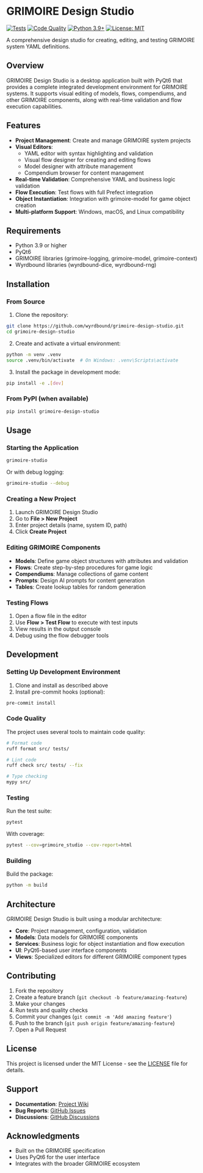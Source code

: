 # GRIMOIRE Design Studio

[![Tests](https://github.com/wyrdbound/grimoire-design-studio/workflows/Tests/badge.svg)](https://github.com/wyrdbound/grimoire-design-studio/actions/workflows/test.yml)
[![Code Quality](https://github.com/wyrdbound/grimoire-design-studio/workflows/Code%20Quality/badge.svg)](https://github.com/wyrdbound/grimoire-design-studio/actions/workflows/quality.yml)
[![Python 3.9+](https://img.shields.io/badge/python-3.9+-blue.svg)](https://www.python.org/downloads/)
[![License: MIT](https://img.shields.io/badge/License-MIT-yellow.svg)](https://opensource.org/licenses/MIT)

A comprehensive design studio for creating, editing, and testing GRIMOIRE system YAML definitions.

## Overview

GRIMOIRE Design Studio is a desktop application built with PyQt6 that provides a complete integrated development environment for GRIMOIRE systems. It supports visual editing of models, flows, compendiums, and other GRIMOIRE components, along with real-time validation and flow execution capabilities.

## Features

- **Project Management**: Create and manage GRIMOIRE system projects
- **Visual Editors**:
  - YAML editor with syntax highlighting and validation
  - Visual flow designer for creating and editing flows
  - Model designer with attribute management
  - Compendium browser for content management
- **Real-time Validation**: Comprehensive YAML and business logic validation
- **Flow Execution**: Test flows with full Prefect integration
- **Object Instantiation**: Integration with grimoire-model for game object creation
- **Multi-platform Support**: Windows, macOS, and Linux compatibility

## Requirements

- Python 3.9 or higher
- PyQt6
- GRIMOIRE libraries (grimoire-logging, grimoire-model, grimoire-context)
- Wyrdbound libraries (wyrdbound-dice, wyrdbound-rng)

## Installation

### From Source

1. Clone the repository:

```bash
git clone https://github.com/wyrdbound/grimoire-design-studio.git
cd grimoire-design-studio
```

2. Create and activate a virtual environment:

```bash
python -m venv .venv
source .venv/bin/activate  # On Windows: .venv\Scripts\activate
```

3. Install the package in development mode:

```bash
pip install -e .[dev]
```

### From PyPI (when available)

```bash
pip install grimoire-design-studio
```

## Usage

### Starting the Application

```bash
grimoire-studio
```

Or with debug logging:

```bash
grimoire-studio --debug
```

### Creating a New Project

1. Launch GRIMOIRE Design Studio
2. Go to **File > New Project**
3. Enter project details (name, system ID, path)
4. Click **Create Project**

### Editing GRIMOIRE Components

- **Models**: Define game object structures with attributes and validation
- **Flows**: Create step-by-step procedures for game logic
- **Compendiums**: Manage collections of game content
- **Prompts**: Design AI prompts for content generation
- **Tables**: Create lookup tables for random generation

### Testing Flows

1. Open a flow file in the editor
2. Use **Flow > Test Flow** to execute with test inputs
3. View results in the output console
4. Debug using the flow debugger tools

## Development

### Setting Up Development Environment

1. Clone and install as described above
2. Install pre-commit hooks (optional):

```bash
pre-commit install
```

### Code Quality

The project uses several tools to maintain code quality:

```bash
# Format code
ruff format src/ tests/

# Lint code
ruff check src/ tests/ --fix

# Type checking
mypy src/
```

### Testing

Run the test suite:

```bash
pytest
```

With coverage:

```bash
pytest --cov=grimoire_studio --cov-report=html
```

### Building

Build the package:

```bash
python -m build
```

## Architecture

GRIMOIRE Design Studio is built using a modular architecture:

- **Core**: Project management, configuration, validation
- **Models**: Data models for GRIMOIRE components
- **Services**: Business logic for object instantiation and flow execution
- **UI**: PyQt6-based user interface components
- **Views**: Specialized editors for different GRIMOIRE component types

## Contributing

1. Fork the repository
2. Create a feature branch (`git checkout -b feature/amazing-feature`)
3. Make your changes
4. Run tests and quality checks
5. Commit your changes (`git commit -m 'Add amazing feature'`)
6. Push to the branch (`git push origin feature/amazing-feature`)
7. Open a Pull Request

## License

This project is licensed under the MIT License - see the [LICENSE](LICENSE) file for details.

## Support

- **Documentation**: [Project Wiki](https://github.com/wyrdbound/grimoire-design-studio/wiki)
- **Bug Reports**: [GitHub Issues](https://github.com/wyrdbound/grimoire-design-studio/issues)
- **Discussions**: [GitHub Discussions](https://github.com/wyrdbound/grimoire-design-studio/discussions)

## Acknowledgments

- Built on the GRIMOIRE specification
- Uses PyQt6 for the user interface
- Integrates with the broader GRIMOIRE ecosystem
